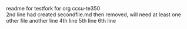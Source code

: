 readme for testfork for org ccsu-te350\
2nd line
had created secondfile.md then removed, will need at least one other file
another line
4th line
5th line
6th line